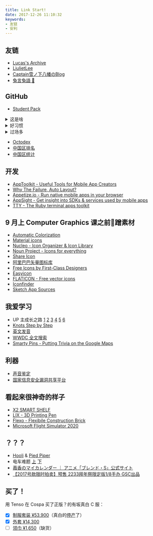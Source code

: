 ```yaml
---
title: Link Start!
date: 2017-12-26 11:10:32
keywords:
- 友链
- 安利
---
```


## 友链

- [Lucas's Archive](https://lucaswangzx.xyz)
- [LiulietLee](https://space.bilibili.com/4056345/)
- [Captain雪ノ下八幡のBlog](https://blog.tcwq.tech)
- [兔言兔語 🐰](https://blog.tuzi.moe/)

## GitHub

- [Student Pack](https://education.github.com/)

<details><summary>这是啥</summary>

- [Rationale - Why Open Source](https://github.com/open-source)
- [Features](https://github.com/features)
- [Workflow](https://guides.github.com/introduction/flow/)
- [中文教程](https://github.com/geeeeeeeeek/git-recipes/wiki)
- [Resources](https://enterprise.github.com/resources)
- [Training](https://services.github.com/on-demand/)

</details>

<details><summary>好习惯</summary>

- [Semantic Versioning](https://semver.org/)
- [Keep a Changelog](https://keepachangelog.com/en/1.0.0/)
- [Travis CI](https://travis-ci.org/) | [GitHub Actions](https://github.com/features/actions)
- [codebeat](https://codebeat.co/)
- [bettercodehub](https://bettercodehub.com/)

</details>

<details><summary>过场多</summary>

- [![No Maintenance Intended](https://unmaintained.tech/badge.svg)](https://unmaintained.tech)
- [badges](https://shields.io/)
- [progress bar](https://github.com/fehmicansaglam/progressed.io)
- buttons [js](https://buttons.github.io/) [iframe](https://ghbtns.com/)
- [card](https://github.com/lepture/github-cards)

</details>

- [Octodex](https://octodex.github.com/)
- [中国区排名](https://githubrank.com/)
- [中国区统计](https://githuber.cn/)

## 开发

- [AppToolkit - Useful Tools for Mobile App Creators](https://apptoolkit.io/)
- [Why The Failure, Auto Layout?](https://www.wtfautolayout.com/)
- [Appetize.io - Run native mobile apps in your browser](https://appetize.io)
- [AppSight - Get insight into SDKs & services used by mobile apps](https://www.appsight.io/)
- [TTY - The Ruby terminal apps toolkit](https://piotrmurach.github.io/tty/)

## 9 月上 Computer Graphics 课之前蹭素材

- [Automatic Colorization](https://paintschainer.preferred.tech/)
- [Material icons](https://material.io/icons/)
- [Nucleo - Icon Organizer & Icon Library](https://nucleoapp.com/app/)
- [Noun Project - Icons for everything](https://thenounproject.com/)
- [Share Icon](https://www.shareicon.net/)
- [阿里巴巴矢量图标库](https://www.iconfont.cn)
- [Free Icons by First-Class Designers](https://iconstore.co/)
- [Easyicon](https://www.easyicon.net/)
- [FLATICON - Free vector icons](https://www.flaticon.com/)
- [Iconfinder](https://www.iconfinder.com/)
- [Sketch App Sources](https://www.sketchappsources.com/)
<!-- - [Poly - 3D Models (Killed by Google)](https://poly.google.com/) -->

## 我爱学习

- UP 主成长之路 [1](https://www.bilibili.com/topic/944.html) [2](https://www.bilibili.com/topic/966.html) [3](https://www.bilibili.com/topic/979.html) [4](https://www.bilibili.com/topic/991.html) [5](https://www.bilibili.com/topic/1010.html) [6](https://www.bilibili.com/topic/1022.html)
- [Knots Step by Step](https://www.amazon.com/dp/1409383172/qid=1495508080)
- [英文发音](https://zh.forvo.com/)
- [WWDC 全文搜索](https://asciiwwdc.com/)
- [Smarty Pins - Putting Trivia on the Google Maps](https://smartypins.withgoogle.com/)

## 利器

- [声音鉴定](https://h5.lizhi.fm/static/voice_test/index.html)
- [国家信息安全漏洞共享平台](https://www.cnvd.org.cn)

## 看起来很神奇的样子

- [X2 SMART SHELF](https://www.wewood.eu/products/bookshelves/x2bookshelf/)
- [LIX - 3D Printing Pen](https://lixpen.com/)
- [Flexo - Flexibile Construction Brick](https://www.flexo.nz/)
- [Microsoft Flight Simulator 2020](https://www.flightsimulator.com)

## ？？？

- [Hooli](http://www.hooli.xyz/) & [Pied Piper](http://www.piedpiper.com/)
- 电车难题 [上](https://hornydragon.blogspot.com/2016/10/780.html) [下](https://hornydragon.blogspot.com/2016/10/782.html)
- [苺香のマイカレンダー ｜ アニメ「ブレンド・S」公式サイト](https://blend-s.jp/cp/calendar/)
- [【2017号款限时拍卖】预售 2233拜年祭限定版1/8手办 GSC出品](https://item.taobao.com/item.htm?id=544561294736)

## 买了！

用 Tenso 在 Cospa 买了正版？的有坂真白 C 服：

- [x] [制服套装 ¥53,900](https://cospatio.com/detail/id/00000066612)（真白的[停产](https://cospatio.com/detail/id/00000084406)了）
- [x] [外套 ¥14,300](https://cospatio.com/detail/id/00000084424)
- [ ] [领巾 ¥1,650](https://cospatio.com/detail/id/00000084425)（缺货）
